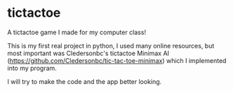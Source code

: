 # tictactoe
A tictactoe game I made for my computer class!

This is my first real project in python, I used many online resources, but most important was Cledersonbc's tictactoe Minimax AI (https://github.com/Cledersonbc/tic-tac-toe-minimax) which I implemented into my program.

I will try to make the code and the app better looking.
